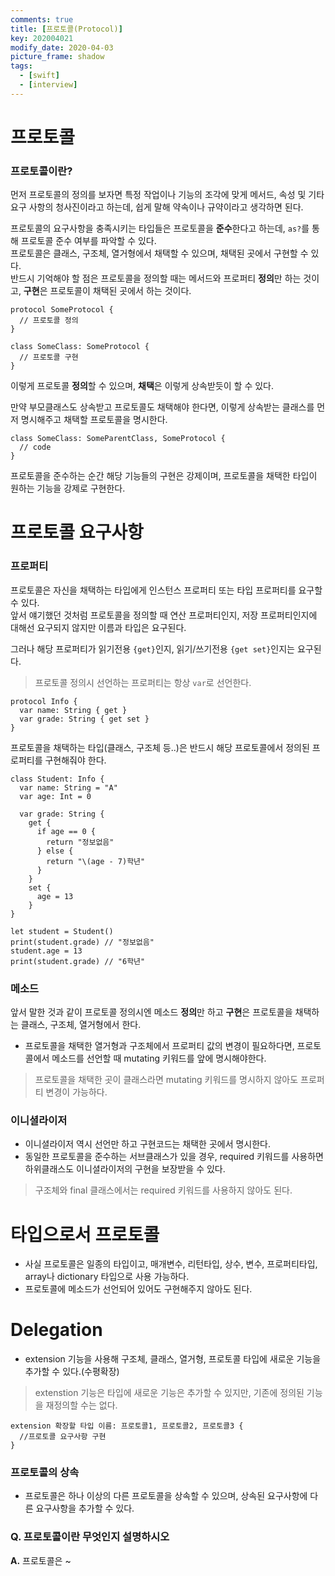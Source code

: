 ```yaml
---
comments: true
title: [프로토콜(Protocol)]
key: 202004021
modify_date: 2020-04-03
picture_frame: shadow
tags:
  - [swift]
  - [interview]
---
```


# 프로토콜

### 프로토콜이란?
먼저 프로토콜의 정의를 보자면 특정 작업이나 기능의 조각에 맞게 메서드, 속성 및 기타 요구 사항의 청사진이라고 하는데, 쉽게 말해 약속이나 규약이라고 생각하면 된다.

프로토콜의 요구사항을 충족시키는 타입들은 프로토콜을 **준수**한다고 하는데, `as?`를 통해 프로토콜 준수 여부를 파악할 수 있다.   
프로토콜은 클래스, 구조체, 열거형에서 채택할 수 있으며, 채택된 곳에서 구현할 수 있다.   
반드시 기억해야 할 점은 프로토콜을 정의할 때는 메서드와 프로퍼티 **정의**만 하는 것이고, **구현**은 프로토콜이 채택된 곳에서 하는 것이다.
```
protocol SomeProtocol {
  // 프로토콜 정의
}
   
class SomeClass: SomeProtocol {
  // 프로토콜 구현
}
```
이렇게 프로토콜 **정의**할 수 있으며, **채택**은 이렇게 상속받듯이 할 수 있다.
   
만약 부모클래스도 상속받고 프로토콜도 채택해야 한다면, 이렇게 상속받는 클래스를 먼저 명시해주고 채택할 프로토콜을 명시한다.
```
class SomeClass: SomeParentClass, SomeProtocol {
  // code
}
```
프로토콜을 준수하는 순간 해당 기능들의 구현은 강제이며, 프로토콜을 채택한 타입이 원하는 기능을 강제로 구현한다.
   
# 프로토콜 요구사항
   
### 프로퍼티
   
프로토콜은 자신을 채택하는 타입에게 인스턴스 프로퍼티 또는 타입 프로퍼티를 요구할 수 있다.   
앞서 얘기했던 것처럼 프로토콜을 정의할 때 연산 프로퍼티인지, 저장 프로퍼티인지에 대해선 요구되지 않지만 이름과 타입은 요구된다.
   
그러나 해당 프로퍼티가 읽기전용 `{get}`인지, 읽기/쓰기전용 `{get set}`인지는 요구된다.

>    
> 프로토콜 정의시 선언하는 프로퍼티는 항상 `var`로 선언한다.
>    

```
protocol Info {
  var name: String { get }
  var grade: String { get set }
}
```
프로토콜을 채택하는 타입(클래스, 구조체 등..)은 반드시 해당 프로토콜에서 정의된 프로퍼티를 구현해줘야 한다.
```
class Student: Info {
  var name: String = "A"
  var age: Int = 0
     
  var grade: String {
    get {
      if age == 0 {
        return "정보없음"
      } else {
        return "\(age - 7)학년"
      }
    }
    set {
      age = 13
    }
}
   
let student = Student()
print(student.grade) // "정보없음"
student.age = 13
print(student.grade) // "6학년"
```

### 메소드

앞서 말한 것과 같이 프로토콜 정의시엔 메소드 **정의**만 하고 **구현**은 프로토콜을 채택하는 클래스, 구조체, 열거형에서 한다.
- 프로토콜을 채택한 열거형과 구조체에서 프로퍼티 값의 변경이 필요하다면, 프로토콜에서 메소드를 선언할 때 mutating 키워드를 앞에 명시해야한다.
> 프로토콜을 채택한 곳이 클래스라면 mutating 키워드를 명시하지 않아도 프로퍼티 변경이 가능하다.

### 이니셜라이저

- 이니셜라이저 역시 선언만 하고 구현코드는 채택한 곳에서 명시한다.
- 동일한 프로토콜을 준수하는 서브클래스가 있을 경우, required 키워드를 사용하면 하위클래스도 이니셜라이저의 구현을 보장받을 수 있다.
> 구조체와 final 클래스에서는 required 키워드를 사용하지 않아도 된다.   

# 타입으로서 프로토콜

- 사실 프로토콜은 일종의 타입이고, 매개변수, 리턴타입, 상수, 변수, 프로퍼티타입, array나 dictionary 타입으로 사용 가능하다.
- 프로토콜에 메소드가 선언되어 있어도 구현해주지 않아도 된다.

# Delegation

- extension 기능을 사용해 구조체, 클래스, 열거형, 프로토콜 타입에 새로운 기능을 추가할 수 있다.(수평확장)
> extenstion 기능은 타입에 새로운 기능은 추가할 수 있지만, 기존에 정의된 기능을 재정의할 수는 없다.
  
```
extension 확장할 타입 이름: 프로토콜1, 프로토콜2, 프로토콜3 {
  //프로토콜 요구사항 구현
}
```

### 프로토콜의 상속
- 프로토콜은 하나 이상의 다른 프로토콜을 상속할 수 있으며, 상속된 요구사항에 다른 요구사항을 추가할 수 있다.



### Q. 프로토콜이란 무엇인지 설명하시오

**A.** 프로토콜은 ~
